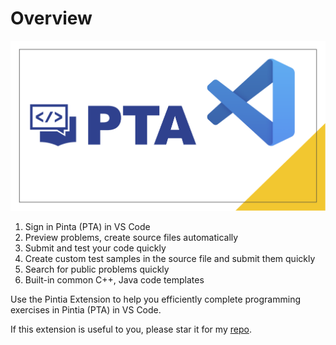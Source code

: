 # Overview

![VSCode Pintia Logo](../imgs/vscode-pintia-logo.png)

1. Sign in Pinta (PTA) in VS Code
2. Preview problems, create source files automatically
3. Submit and test your code quickly
4. Create custom test samples in the source file and submit them quickly
5. Search for public problems quickly
6. Built-in common C++, Java code templates

Use the Pintia Extension to help you efficiently complete programming exercises in Pintia (PTA) in VS Code.

If this extension is useful to you, please star it for my [repo](https://github.com/jinzcdev/vscode-pintia).
